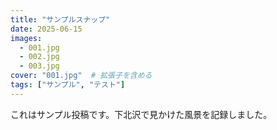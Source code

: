 ```yaml
---
title: "サンプルスナップ"
date: 2025-06-15
images:
  - 001.jpg
  - 002.jpg
  - 003.jpg
cover: "001.jpg"  # 拡張子を含める  
tags: ["サンプル", "テスト"]
---
```

これはサンプル投稿です。下北沢で見かけた風景を記録しました。
